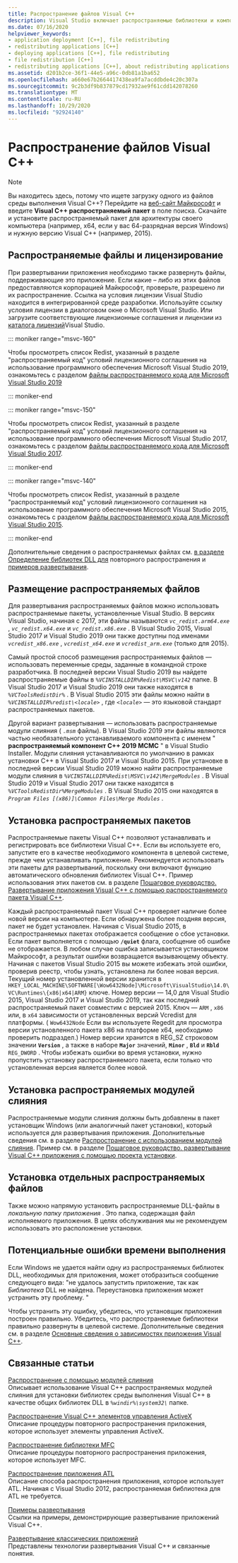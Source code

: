```yaml
---
title: Распространение файлов Visual C++
description: Visual Studio включает распространяемые библиотеки и компоненты, которые можно развернуть с помощью приложения.
ms.date: 07/16/2020
helpviewer_keywords:
- application deployment [C++], file redistributing
- redistributing applications [C++]
- deploying applications [C++], file redistributing
- file redistribution [C++]
- redistributing applications [C++], about redistributing applications
ms.assetid: d201b2ce-36f1-44e5-a96c-0db81a1ba652
ms.openlocfilehash: a660e67b2664417438ea9fa7acddbde4c20c307a
ms.sourcegitcommit: 9c2b3df9b837879cd17932ae9f61cdd142078260
ms.translationtype: MT
ms.contentlocale: ru-RU
ms.lasthandoff: 10/29/2020
ms.locfileid: "92924140"
---
```

# <a name="redistributing-visual-c-files"></a>Распространение файлов Visual C++

> [!NOTE]
> Вы находитесь здесь, потому что ищете загрузку одного из файлов среды выполнения Visual C++? Перейдите на [веб-сайт Майкрософт](https://www.microsoft.com/) и введите **Visual C++ распространяемый пакет** в поле поиска. Скачайте и установите распространяемый пакет для архитектуры своего компьютера (например, x64, если у вас 64-разрядная версия Windows) и нужную версию Visual C++ (например, 2015).

## <a name="redistributable-files-and-licensing"></a>Распространяемые файлы и лицензирование

При развертывании приложения необходимо также развернуть файлы, поддерживающие это приложение. Если какие – либо из этих файлов предоставляются корпорацией Майкрософт, проверьте, разрешено ли их распространение. Ссылка на условия лицензии Visual Studio находится в интегрированной среде разработки. Используйте ссылку условия лицензии в диалоговом окне о Microsoft Visual Studio. Или загрузите соответствующие лицензионные соглашения и лицензии из [каталога лицензий](https://visualstudio.microsoft.com/license-terms/)Visual Studio.

::: moniker range="msvc-160"

Чтобы просмотреть список Redist, указанный в разделе "распространяемый код" условий лицензионного соглашения на использование программного обеспечения Microsoft Visual Studio 2019, ознакомьтесь с разделом [файлы распространяемого кода для Microsoft Visual Studio 2019](/visualstudio/releases/2019/redistribution#-distributable-code-files-for-visual-studio-2019)

::: moniker-end

::: moniker range="msvc-150"

Чтобы просмотреть список Redist, указанный в разделе "распространяемый код" условий лицензионного соглашения на использование программного обеспечения Microsoft Visual Studio 2017, ознакомьтесь с разделом [файлы распространяемого кода для Microsoft Visual Studio 2017](/visualstudio/productinfo/2017-redistribution-vs#-distributable-code-files-for-visual-studio-2017).

::: moniker-end

::: moniker range="msvc-140"

Чтобы просмотреть список Redist, указанный в разделе "распространяемый код" условий лицензионного соглашения на использование программного обеспечения Microsoft Visual Studio 2015, ознакомьтесь с разделом [файлы распространяемого кода для Microsoft Visual Studio 2015](/visualstudio/productinfo/2015-redistribution-vs#-distributable-code-files-for-visual-studio-2015).

::: moniker-end

Дополнительные сведения о распространяемых файлах см. [в разделе Определение библиотек DLL для](determining-which-dlls-to-redistribute.md) повторного распространения и [примеров развертывания](deployment-examples.md).

## <a name="locate-the-redistributable-files"></a>Размещение распространяемых файлов

Для развертывания распространяемых файлов можно использовать распространяемые пакеты, установленные Visual Studio. В версиях Visual Studio, начиная с 2017, эти файлы называются *`vc_redist.arm64.exe`* , *`vc_redist.x64.exe`* и *`vc_redist.x86.exe`* . В Visual Studio 2015, Visual Studio 2017 и Visual Studio 2019 они также доступны под именами *`vcredist_x86.exe`* , *`vcredist_x64.exe`* и *`vcredist_arm.exe`* (только для 2015).

Самый простой способ размещения распространяемых файлов — использовать переменные среды, заданные в командной строке разработчика. В последней версии Visual Studio 2019 вы найдете распространяемые файлы в *`%VCINSTALLDIR%Redist\MSVC\v142`* папке. В Visual Studio 2017 и Visual Studio 2019 они также находятся в *`%VCToolsRedistDir%`* . В Visual Studio 2015 эти файлы можно найти в *`%VCINSTALLDIR%redist\<locale>`* , где *`<locale>`* — это языковой стандарт распространяемых пакетов.

Другой вариант развертывания — использовать распространяемые модули слияния ( *`.msm`* файлы). В Visual Studio 2019 эти файлы являются частью необязательного устанавливаемого компонента с именем " **распространяемый компонент C++ 2019 МСМС** " в Visual Studio Installer. Модули слияния устанавливаются по умолчанию в рамках установки C++ в Visual Studio 2017 и Visual Studio 2015. При установке в последней версии Visual Studio 2019 можно найти распространяемые модули слияния в *`%VCINSTALLDIR%Redist\MSVC\v142\MergeModules`* . В Visual Studio 2019 и Visual Studio 2017 они также находятся в *`%VCToolsRedistDir%MergeModules`* . В Visual Studio 2015 они находятся в *`Program Files [(x86)]\Common Files\Merge Modules`* .

## <a name="install-the-redistributable-packages"></a>Установка распространяемых пакетов

Распространяемые пакеты Visual C++ позволяют устанавливать и регистрировать все библиотеки Visual C++. Если вы используете его, запустите его в качестве необходимого компонента в целевой системе, прежде чем устанавливать приложение. Рекомендуется использовать эти пакеты для развертываний, поскольку они включают функцию автоматического обновления библиотек Visual C++. Пример использования этих пакетов см. в разделе [Пошаговое руководство. Развертывание приложения Visual C++ с помощью распространяемого пакета Visual C++](deploying-visual-cpp-application-by-using-the-vcpp-redistributable-package.md).

Каждый распространяемый пакет Visual C++ проверяет наличие более новой версии на компьютере. Если обнаружена более поздняя версия, пакет не будет установлен. Начиная с Visual Studio 2015, в распространяемых пакетах отображается сообщение о сбое установки. Если пакет выполняется с помощью **`/quiet`** флага, сообщение об ошибке не отображается. В любом случае ошибка записывается установщиком Майкрософт, а результат ошибки возвращается вызывающему объекту. Начиная с пакетов Visual Studio 2015 вы можете избежать этой ошибки, проверив реестр, чтобы узнать, установлена ли более новая версия. Текущий номер установленной версии хранится в `HKEY_LOCAL_MACHINE\SOFTWARE[\Wow6432Node]\Microsoft\VisualStudio\14.0\VC\Runtimes\{x86|x64|ARM}` ключе. Номер версии — 14,0 для Visual Studio 2015, Visual Studio 2017 и Visual Studio 2019, так как последний распространяемый пакет совместим с версией 2015. Ключ — `ARM` , `x86` или, в `x64` зависимости от установленных версий Vcredist для платформы. ( `Wow6432Node` Если вы используете Regedit для просмотра версии установленного пакета x86 на платформе x64, необходимо проверить подраздел.) Номер версии хранится в REG_SZ строковом значении **`Version`** , а также в наборе **`Major`** значений, **`Minor`** , **`Bld`** и **`Rbld`** `REG_DWORD` . Чтобы избежать ошибки во время установки, нужно пропустить установку распространяемого пакета, если только что установленная версия является более новой.

## <a name="install-the-redistributable-merge-modules"></a>Установка распространяемых модулей слияния

Распространяемые модули слияния должны быть добавлены в пакет установщик Windows (или аналогичный пакет установки), который используется для развертывания приложения. Дополнительные сведения см. в разделе [Распространение с использованием модулей слияния](redistributing-components-by-using-merge-modules.md). Пример см. в разделе [Пошаговое руководство. развертывание Visual C++ приложения с помощью проекта установки](walkthrough-deploying-a-visual-cpp-application-by-using-a-setup-project.md).

## <a name="install-individual-redistributable-files"></a>Установка отдельных распространяемых файлов

Также можно напрямую установить распространяемые DLL-файлы в *локальную папку приложения* . Это папка, содержащая файл исполняемого приложения. В целях обслуживания мы не рекомендуем использовать это расположение установки.

## <a name="potential-run-time-errors"></a>Потенциальные ошибки времени выполнения

Если Windows не удается найти одну из распространяемых библиотек DLL, необходимых для приложения, может отобразиться сообщение следующего вида: "не удалось запустить приложение, так как *Библиотека* DLL не найдена. Переустановка приложения может устранить эту проблему. "

Чтобы устранить эту ошибку, убедитесь, что установщик приложения построен правильно. Убедитесь, что распространяемые библиотеки правильно развернуты в целевой системе. Дополнительные сведения см. в разделе [Основные сведения о зависимостях приложения Visual C++](understanding-the-dependencies-of-a-visual-cpp-application.md).

## <a name="related-articles"></a>Связанные статьи

[Распространение с помощью модулей слияния](redistributing-components-by-using-merge-modules.md)\
Описывает использование Visual C++ распространяемых модулей слияния для установки библиотек среды выполнения Visual C++ в качестве общих библиотек DLL в *`%windir%\system32\`* папке.

[Распространение Visual C++ элементов управления ActiveX](redistributing-visual-cpp-activex-controls.md)\
Описание процедуры повторного распространения приложения, которое использует элементы управления ActiveX.

[Распространение библиотеки MFC](redistributing-the-mfc-library.md)\
Описание процедуры повторного распространения приложения, которое использует MFC.

[Распространение приложения ATL](redistributing-an-atl-application.md)\
Описание способа распространения приложения, которое использует ATL. Начиная с Visual Studio 2012, распространяемая библиотека для ATL не требуется.

[Примеры развертывания](deployment-examples.md)\
Ссылки на примеры, демонстрирующие развертывание приложений Visual C++.

[Развертывание классических приложений](deploying-native-desktop-applications-visual-cpp.md)\
Представлены технологии развертывания Visual C++ и связанные понятия.
